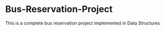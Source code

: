 # Bus-Reservation-Project
This is a complete bus reservation project implemented in Data Structures
